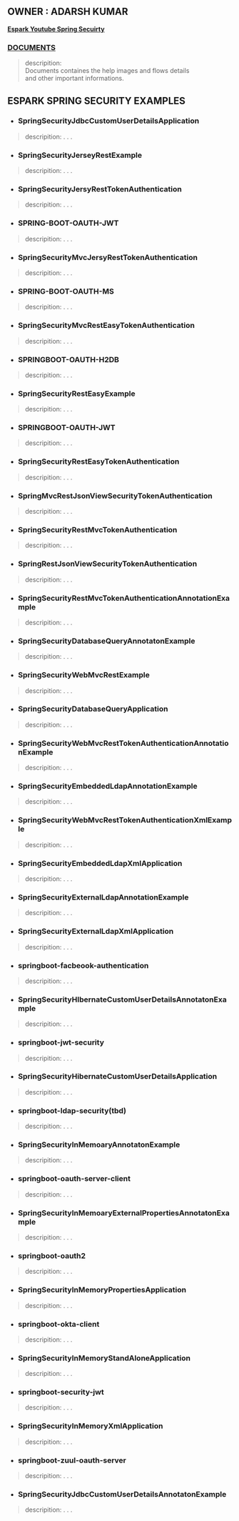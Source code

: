 
## OWNER : ADARSH KUMAR 

**[Espark Youtube Spring Secuirty ](https://www.youtube.com/playlist?list=PLBH_SvM38ibE2kgtIAbwEAePOIfVZWo4A)**

### [DOCUMENTS](https://github.com/adarshkumarsingh83/spring_security/tree/master/DOCUMENTS)
> descripition: \
> Documents containes the help images and flows details \
> and other important informations.

ESPARK SPRING SECURITY EXAMPLES 
---------------------------------------------

* ### SpringSecurityJdbcCustomUserDetailsApplication						
> descripition:
> .
> .
> .

* ### SpringSecurityJerseyRestExample							
> descripition:
> .
> .
> .

* ### SpringSecurityJersyRestTokenAuthentication
> descripition:
> .
> .
> .

* ### SPRING-BOOT-OAUTH-JWT									
> descripition:
> .
> .
> .

* ### SpringSecurityMvcJersyRestTokenAuthentication
> descripition:
> .
> .
> .

* ### SPRING-BOOT-OAUTH-MS									
> descripition:
> .
> .
> .

* ### SpringSecurityMvcRestEasyTokenAuthentication
> descripition:
> .
> .
> .

* ### SPRINGBOOT-OAUTH-H2DB									
> descripition:
> .
> .
> .

* ### SpringSecurityRestEasyExample
> descripition:
> .
> .
> .

* ### SPRINGBOOT-OAUTH-JWT									
> descripition:
> .
> .
> .

* ### SpringSecurityRestEasyTokenAuthentication
> descripition:
> .
> .
> .

* ### SpringMvcRestJsonViewSecurityTokenAuthentication					
> descripition:
> .
> .
> .

* ### SpringSecurityRestMvcTokenAuthentication
> descripition:
> .
> .
> .

* ### SpringRestJsonViewSecurityTokenAuthentication						
> descripition:
> .
> .
> .

* ### SpringSecurityRestMvcTokenAuthenticationAnnotationExample
> descripition:
> .
> .
> .

* ### SpringSecurityDatabaseQueryAnnotatonExample						
> descripition:
> .
> .
> .

* ### SpringSecurityWebMvcRestExample
> descripition:
> .
> .
> .

* ### SpringSecurityDatabaseQueryApplication							
> descripition:
> .
> .
> .

* ### SpringSecurityWebMvcRestTokenAuthenticationAnnotationExample
> descripition:
> .
> .
> .

* ### SpringSecurityEmbeddedLdapAnnotationExample						
> descripition:
> .
> .
> .

* ### SpringSecurityWebMvcRestTokenAuthenticationXmlExample
> descripition:
> .
> .
> .

* ### SpringSecurityEmbeddedLdapXmlApplication						
> descripition:
> .
> .
> .

* ### SpringSecurityExternalLdapAnnotationExample						
> descripition:
> .
> .
> .

* ### SpringSecurityExternalLdapXmlApplication						
> descripition:
> .
> .
> .

* ### springboot-facbeook-authentication 
> descripition:
> .
> .
> .

* ### SpringSecurityHIbernateCustomUserDetailsAnnotatonExample			
> descripition:
> .
> .
> .

* ### springboot-jwt-security
> descripition:
> .
> .
> .

* ### SpringSecurityHibernateCustomUserDetailsApplication					
> descripition:
> .
> .
> .

* ### springboot-ldap-security(tbd)
> descripition:
> .
> .
> .

* ### SpringSecurityInMemoaryAnnotatonExample							
> descripition:
> .
> .
> .

* ### springboot-oauth-server-client
> descripition:
> .
> .
> .

* ### SpringSecurityInMemoaryExternalPropertiesAnnotatonExample				
> descripition:
> .
> .
> .

* ### springboot-oauth2
> descripition:
> .
> .
> .

* ### SpringSecurityInMemoryPropertiesApplication						
> descripition:
> .
> .
> .

* ### springboot-okta-client
> descripition:
> .
> .
> .

* ### SpringSecurityInMemoryStandAloneApplication						
> descripition:
> .
> .
> .

* ### springboot-security-jwt
> descripition:
> .
> .
> .

* ### SpringSecurityInMemoryXmlApplication							
> descripition:
> .
> .
> .

* ### springboot-zuul-oauth-server
> descripition:
> .
> .
> .

* ### SpringSecurityJdbcCustomUserDetailsAnnotatonExample
> descripition:
> .
> .
> .
